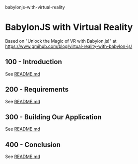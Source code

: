 babylonjs-with-virtual-reality
# BabylonJS with Virtual Reality

Based on "Unlock the Magic of VR with Babylon.js!" at https://www.gmihub.com/blog/virtual-reality-with-babylon-js/

## 100 - Introduction

See [README.md](./100/README.md)

## 200 - Requirements

See [README.md](./200/README.md)

## 300 - Building Our Application

See [README.md](./300/README.md)

## 400 - Conclusion

See [README.md](./400/README.md)
